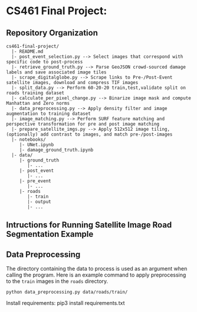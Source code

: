# CS461 Final Project:

## Repository Organization
    cs461-final-project/
      |- README.md
      |- post_event_selection.py --> Select images that correspond with specific code to post-process
      |- retrieve_ground_truth.py --> Parse GeoJSON crowd-sourced damage labels and save associated image tiles
      |- scrape_digitalglobe.py --> Scrape links to Pre-/Post-Event satellite images, download and compress TIF images
      |- split_data.py --> Perform 60-20-20 train,test,validate split on roads training dataset
      |- calculate_per_pixel_change.py --> Binarize image mask and compute Manhattan and Zero norms
      |- data_preprocessing.py --> Apply density filter and image augmentation to training dataset
      |- image_matching.py --> Perform SURF feature matching and perspective transformation for pre and post image matching
      |- prepare_satellite_imgs.py --> Apply 512x512 image tiling, (optionally) add contrast to images, and match pre-/post-images
      |- notebooks/
         |- UNet.ipynb
         |- damage_ground_truth.ipynb
      |- data/
         |- ground_truth
         	|- ...
         |- post_event
         	|- ...
         |- pre_event
         	|- ...
         |- roads
         	|- train
         	|- output
         	|- ...


## Intructions for Running Satellite Image Road Segmentation Example

## Data Preprocessing
The directory containing the data to process is used as an argument when calling the program. Here is an example command to apply preprocessing to the `train` images in the `roads` directory.

```python data_preprocessing.py data/roads/train/```


Install requirements: pip3 install requirements.txt

